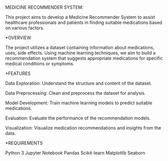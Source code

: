 MEDICINE RECOMMENDER SYSTEM:




This project aims to develop a Medicine Recommender System to assist healthcare professionals and patients in finding suitable medications based on various factors.

*OVERVIEW


The project utilizes a dataset containing information about medications, uses, side effects.
Using machine learning techniques, we aim to build a recommendation system that suggests appropriate medications for specific medical conditions or symptoms.


*FEATURES


Data Exploration: Understand the structure and content of the dataset.

Data Preprocessing: Clean and preprocess the dataset for analysis.

Model Development: Train machine learning models to predict suitable medications.

Evaluation: Evaluate the performance of the recommendation models.

Visualization: Visualize medication recommendations and insights from the data.



*REQUIREMENTS

Python 3
Jupyter Notebook
Pandas
Scikit-learn
Matplotlib
Seaborn
